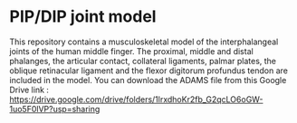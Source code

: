 # PIP/DIP joint model
This repository contains a musculoskeletal model of the interphalangeal joints of the human middle finger. The proximal, middle and distal phalanges, the articular contact, collateral ligaments, palmar plates, the oblique retinacular ligament and the flexor digitorum profundus tendon are included in the model. 
You can download the ADAMS file from this Google Drive link : https://drive.google.com/drive/folders/1lrxdhoKr2fb_G2qcLO6oGW-1uo5F0lVP?usp=sharing 
